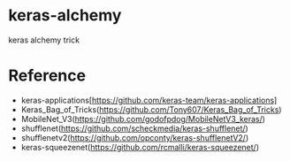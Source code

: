 # keras-alchemy
keras alchemy trick

# Reference
* keras-applications[https://github.com/keras-team/keras-applications]
* Keras_Bag_of_Tricks(https://github.com/Tony607/Keras_Bag_of_Tricks)
* MobileNet_V3(https://github.com/godofpdog/MobileNetV3_keras/)
* shufflenet(https://github.com/scheckmedia/keras-shufflenet/)
* shufflenetv2(https://github.com/opconty/keras-shufflenetV2/)
* keras-squeezenet(https://github.com/rcmalli/keras-squeezenet/)